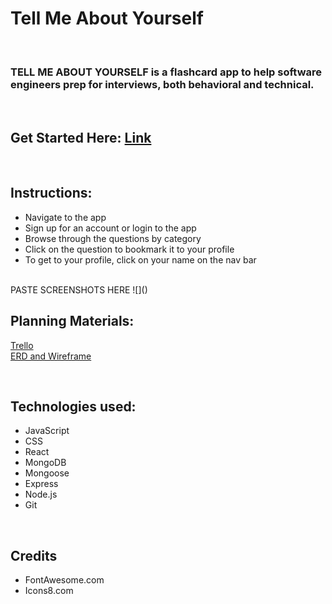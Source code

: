 # Tell Me About Yourself
<br>

### TELL ME ABOUT YOURSELF is a flashcard app to help software engineers prep for interviews, both behavioral and technical.
<br>

## Get Started Here: [Link]()
<br>

## Instructions:
* Navigate to the app
* Sign up for an account or login to the app
* Browse through the questions by category
* Click on the question to bookmark it to your profile
* To get to your profile, click on your name on the nav bar
  
<br>
PASTE SCREENSHOTS HERE
![]()

<br>

## Planning Materials:
[Trello](https://trello.com/b/s1KkWzTR/flashcards)
<br>
[ERD and Wireframe](https://www.figma.com/file/Hq4sARXx9CZJm6OLEFKnAx/Tell-Me-About-Yourself?node-id=8%3A108&t=ufHwLOgIO5ngVi1N-1)

<br>

## Technologies used:
* JavaScript
* CSS
* React
* MongoDB
* Mongoose
* Express
* Node.js
* Git

<br>

## Credits
* FontAwesome.com
* Icons8.com